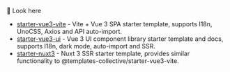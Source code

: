 👋 Look here

- [starter-vue3-vite](https://github.com/templates-collective/starter-vue3-vite) - Vite + Vue 3 SPA starter template, supports I18n, UnoCSS, Axios and API auto-import.
- [starter-vue3-ui](https://github.com/templates-collective/starter-vue3-ui) - Vue 3 UI component library starter template and docs, supports I18n, dark mode, auto-import and SSR.
- [starter-nuxt3](https://github.com/templates-collective/starter-nuxt3) - Nuxt 3 SSR starter template, provides similar functionality to @templates-collective/starter-vue3-vite.
